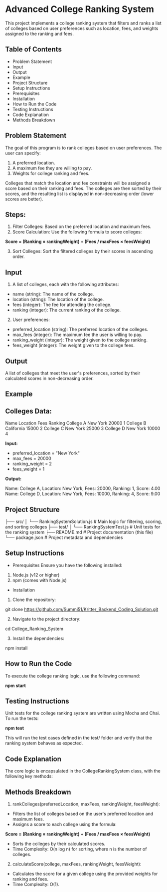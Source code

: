 # Advanced College Ranking System
This project implements a college ranking system that filters and ranks a list of colleges based on user preferences such as location, fees, and weights assigned to the ranking and fees.

## Table of Contents
- Problem Statement
- Input
- Output
- Example
- Project Structure
- Setup Instructions
- Prerequisites
- Installation
- How to Run the Code
- Testing Instructions
- Code Explanation
 - Methods Breakdown
   
## Problem Statement
The goal of this program is to rank colleges based on user preferences. The user can specify:

1. A preferred location.
2. A maximum fee they are willing to pay.
3. Weights for college ranking and fees.
   
Colleges that match the location and fee constraints will be assigned a score based on their ranking and fees. The colleges are then sorted by their scores, and the resulting list is displayed in non-decreasing order (lower scores are better).

## Steps:
1. Filter Colleges: Based on the preferred location and maximum fees.
2. Score Calculation: Use the following formula to score colleges:

**Score = (Ranking × rankingWeight) + (Fees / maxFees × feesWeight)**

3. Sort Colleges: Sort the filtered colleges by their scores in ascending order.
   
## Input
1. A list of colleges, each with the following attributes:
- name (string): The name of the college.
- location (string): The location of the college.
- fees (integer): The fee for attending the college.
- ranking (integer): The current ranking of the college.
2. User preferences:
- preferred_location (string): The preferred location of the colleges.
- max_fees (integer): The maximum fee the user is willing to pay.
- ranking_weight (integer): The weight given to the college ranking.
- fees_weight (integer): The weight given to the college fees.
  
## Output
A list of colleges that meet the user's preferences, sorted by their calculated scores in non-decreasing order.

## Example
## Colleges Data:
Name	Location	Fees	Ranking
College A	New York	20000	1
College B	California	15000	2
College C	New York	25000	3
College D	New York	10000	4

**Input:**
- preferred_location = "New York"
- max_fees = 20000
- ranking_weight = 2
- fees_weight = 1
  
**Output:**

Name: College A, Location: New York, Fees: 20000, Ranking: 1, Score: 4.00
Name: College D, Location: New York, Fees: 10000, Ranking: 4, Score: 9.00

## Project Structure

├── src/
│   └── RankingSystemSolution.js       # Main logic for filtering, scoring, and sorting colleges
├── test/
│   └── RankingSystemTest.js           # Unit tests for the ranking system
├── README.md                          # Project documentation (this file)
└── package.json                       # Project metadata and dependencies

## Setup Instructions
- Prerequisites
Ensure you have the following installed:

1. Node.js (v12 or higher)
2. npm (comes with Node.js)
   
- Installation
1. Clone the repository:

git clone https://github.com/Summi51/Kritter_Backend_Coding_Solution.git

2. Navigate to the project directory:

cd College_Ranking_System

3. Install the dependencies:

npm install

## How to Run the Code
To execute the college ranking logic, use the following command:

**npm start**

## Testing Instructions
Unit tests for the college ranking system are written using Mocha and Chai. To run the tests:

**npm test**

This will run the test cases defined in the test/ folder and verify that the ranking system behaves as expected.

## Code Explanation
The core logic is encapsulated in the CollegeRankingSystem class, with the following key methods:

## Methods Breakdown
1. rankColleges(preferredLocation, maxFees, rankingWeight, feesWeight):

- Filters the list of colleges based on the user's preferred location and maximum fees.
- Assigns a score to each college using the formula:
  
**Score = (Ranking × rankingWeight) + (Fees / maxFees × feesWeight)**

- Sorts the colleges by their calculated scores.
- Time Complexity: O(n log n) for sorting, where n is the number of colleges.
  
2. calculateScore(college, maxFees, rankingWeight, feesWeight):

- Calculates the score for a given college using the provided weights for ranking and fees.
- Time Complexity: O(1).
